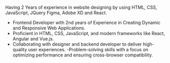Having 2 Years of experience in website designing by using HTML, CSS, JavaScript, JQuery Figma, Adobe XD and React.

-	Frontend Developer with 2nd years of Experience in Creating Dynamic and Responsive Web Applications. 
-	Proficient in HTML, CSS, JavaScript, and modern frameworks like React, Angular and Vue.js.
-	Collaborating with designer and backend developer to deliver high-quality user experiences. 
-Problem-solving skills with a focus on optimizing performance and ensuring cross-browser compatibility.
